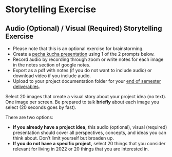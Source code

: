 # Storytelling Exercise

## Audio (Optional) / Visual (Required) Storytelling Exercise

* Please note that this is an optional exercise for brainstorming.
* Create a [pecha kucha presentation](../../critiques-demos-presentations-and-exhibition/pecha\_kucha.md) using 1 of the 2 prompts below.
* Record audio by recording through zoom or write notes for each image in the notes section of google notes.
* Export as a pdf with notes (if you do not want to include audio) or download video if you include audio.&#x20;
* Upload to your project documentation folder for your [end of semester deliverables](../../assignments/end\_of\_semester\_deliverables.md).

Select 20 images that create a visual story about your project idea (no text). One image per screen. Be prepared to talk **briefly** about each image you select (20 seconds goes by fast).

There are two options:

* **If you already have a project idea,** this audio (optional), visual (required) presentation should cover all perspectives, concepts, and ideas you can think about. Don’t limit yourself but broaden up.
* **If you do not have a specific project,** select 20 things that you consider relevant for living in 2022 or 20 things that you are interested in.
